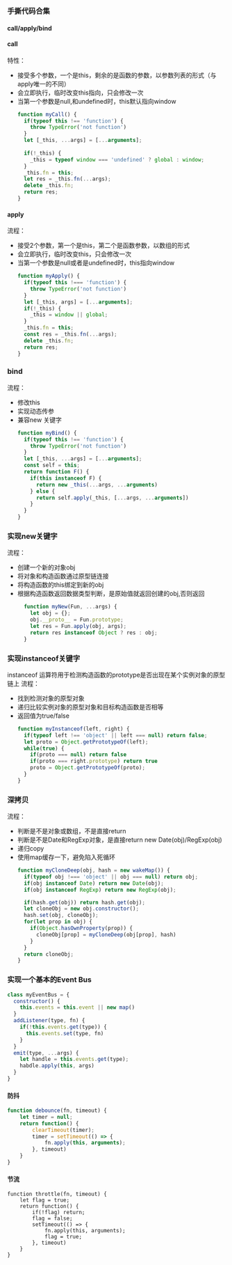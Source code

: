 ### 手撕代码合集
#### call/apply/bind
#### call
特性：
* 接受多个参数，一个是this，剩余的是函数的参数，以参数列表的形式（与apply唯一的不同）
* 会立即执行，临时改变this指向，只会修改一次
* 当第一个参数是null,和undefined时，this默认指向window
  ```js
  function myCall() {
    if(typeof this !== 'function') {
      throw TypeError('not function')
    }
    let [_this, ...args] = [...arguments];
    
    if(!_this) {
      _this = typeof window === 'undefined' ? global : window;
    }
    _this.fn = this;
    let res = _this.fn(...args);
    delete _this.fn;
    return res;
  }
  ```

#### apply
流程：
* 接受2个参数，第一个是this，第二个是函数参数，以数组的形式
* 会立即执行，临时改变this，只会修改一次
* 当第一个参数是null或者是undefined时，this指向window
  ```js
  function myApply() {
    if(typeof this !=== 'function') {
      throw TypeError('not function')
    }
    let [_this, args] = [...arguments];
    if(!_this) {
      _this = window || global;
    }
    _this.fn = this;
    const res = _this.fn(...args);
    delete _this.fn;
    return res;
  }
  ```
### bind
流程：
* 修改this
* 实现动态传参
* 兼容new 关键字
  ```js
  function myBind() {
    if(typeof this !== 'function') {
      throw TypeError('not function')
    }
    let [_this, ...args] = [...arguments];
    const self = this;
    return function F() {
      if(this instanceof F) {
        return new _this(...args, ...arguments)
      } else {
        return self.apply(_this, [...args, ...arguments])
      }
    }
  }
  ```
### 实现new关键字
流程：
* 创建一个新的对象obj
* 将对象和构造函数通过原型链连接
* 将构造函数的this绑定到新的obj
* 根据构造函数返回数据类型判断，是原始值就返回创建的obj,否则返回
  ```js
    function myNew(Fun, ...args) {
      let obj = {};
      obj.__proto__ = Fun.prototype;
      let res = Fun.apply(obj, args);
      return res instanceof Object ? res : obj; 
    }
  ```
### 实现instanceof关键字
instanceof 运算符用于检测构造函数的prototype是否出现在某个实例对象的原型链上
流程：
* 找到检测对象的原型对象
* 递归比较实例对象的原型对象和目标构造函数是否相等
* 返回值为true/false
  ```js
  function myInstanceof(left, right) {
    if(typeof left !== 'object' || left === null) return false;
    let proto = Object.getPrototypeOf(left);
    while(true) {
      if(proto === null) return false
      if(proto === right.prototype) return true
      proto = Object.getPrototypeOf(proto);
    }
  }
  ```
### 深拷贝
流程：
* 判断是不是对象或数组，不是直接return
* 判断是不是Date和RegExp对象，是直接return new Date(obj)/RegExp(obj)
* 递归copy
* 使用map缓存一下，避免陷入死循环
  ```js
  function myCloneDeep(obj, hash = new wakeMap()) {
    if(typeof obj !=== 'object' || obj === null) return obj;
    if(obj instanceof Date) return new Date(obj);
    if(obj instanceof RegExp) return new RegExp(obj);

    if(hash.get(obj)) return hash.get(obj);
    let cloneObj = new obj.constructor();
    hash.set(obj, cloneObj);
    for(let prop in obj) {
      if(Object.hasOwnProperty(prop)) {
        cloneObj[prop] = myCloneDeep(obj[prop], hash)
      }
    }
    return cloneObj;
  }
  ```

### 实现一个基本的Event Bus
  ```js
  class myEventBus = {
    constructor() {
      this.events = this.event || new map()
    }
    addListener(type, fn) {
      if(!this.events.get(type)) {
        this.events.set(type, fn)
      }
    }
    emit(type, ...args) {
      let handle = this.events.get(type);
      habdle.apply(this, args)
    }
  }
  ```
  #### 防抖
```js
function debounce(fn, timeout) {
    let timer = null;
    return function() {
        clearTimeout(timer);
        timer = setTimeout(() => {
            fn.apply(this, arguments);
        }, timeout)
    }
}
```
#### 节流
```JS
function throttle(fn, timeout) {
    let flag = true;
    return function() {
        if(!flag) return;
        flag = false;
        setTimeout(() => {
            fn.apply(this, arguments);
            flag = true;
        }, timeout)
    }
}
```